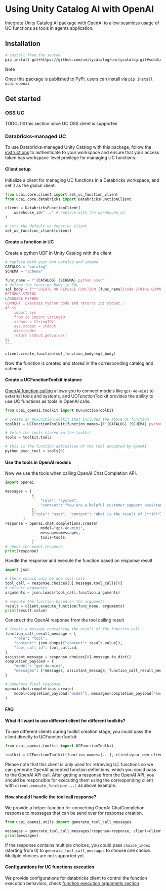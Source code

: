 # Using Unity Catalog AI with OpenAI

Integrate Unity Catalog AI package with OpenAI to allow seamless usage of UC functions as tools in agents application.

## Installation

```sh
# install from the source
pip install git+https://github.com/unitycatalog/unitycatalog.git#subdirectory=unitycatalog-ai/integrations/openai
```

> [!NOTE]
> Once this package is published to PyPI, users can install via `pip install ucai-openai`

## Get started

### OSS UC

TODO: fill this section once UC OSS client is supported

### Databricks-managed UC

To use Databricks-managed Unity Catalog with this package, follow the [instructions](https://docs.databricks.com/en/dev-tools/cli/authentication.html#authentication-for-the-databricks-cli) to authenticate to your workspace and ensure that your access token has workspace-level privilege for managing UC functions.

#### Client setup

Initialize a client for managing UC functions in a Databricks workspace, and set it as the global client.

```python
from ucai.core.client import set_uc_function_client
from ucai.core.databricks import DatabricksFunctionClient

client = DatabricksFunctionClient(
    warehouse_id="..." # replace with the warehouse_id
)

# sets the default uc function client
set_uc_function_client(client)
```

#### Create a function in UC

Create a python UDF in Unity Catalog with the client

```python
# replace with your own catalog and schema
CATALOG = "catalog"
SCHEMA = "schema"

func_name = f"{CATALOG}.{SCHEMA}.python_exec"
# define the function body in SQL
sql_body = f"""CREATE OR REPLACE FUNCTION {func_name}(code STRING COMMENT 'Python code to execute. Remember to print the final result to stdout.')
RETURNS STRING
LANGUAGE PYTHON
COMMENT 'Executes Python code and returns its stdout.'
AS $$
    import sys
    from io import StringIO
    stdout = StringIO()
    sys.stdout = stdout
    exec(code)
    return stdout.getvalue()
$$
"""

client.create_function(sql_function_body=sql_body)
```

Now the function is created and stored in the corresponding catalog and schema.

#### Create a UCFunctionToolkit instance

[OpenAI function calling](https://platform.openai.com/docs/guides/function-calling) allows you to connect models like `gpt-4o-mini` to external tools and systems, and UCFunctionToolkit provides the ability to use UC functions as tools in OpenAI calls.

```python
from ucai_openai.toolkit import UCFunctionToolkit

# create an UCFunctionToolkit that includes the above UC function
toolkit = UCFunctionToolkit(function_names=[f"{CATALOG}.{SCHEMA}.python_exec"])

# fetch the tools stored in the toolkit
tools = toolkit.tools

# this is the function definition of the tool accepted by OpenAI
python_exec_tool = tools[0]
```

#### Use the tools in OpenAI models

Now we use the tools when calling OpenAI Chat Completion API.

```python
import openai

messages = [
            {
                "role": "system",
                "content": "You are a helpful customer support assistant. Use the supplied tools to assist the user.",
            },
            {"role": "user", "content": "What is the result of 2**10?"},
        ]
response = openai.chat.completions.create(
                model="gpt-4o-mini",
                messages=messages,
                tools=tools,
            )
# check the model response
print(response)
```

Handle the response and execute the function based on response result

```python
import json

# there should only be one tool call
tool_call = response.choices[0].message.tool_calls[0]
# extract arguments
arguments = json.loads(tool_call.function.arguments)

# execute the function based on the arguments
result = client.execute_function(func_name, arguments)
print(result.value)
```

Construct the OpenAI response from the tool calling result

```python
# Create a message containing the result of the function call
function_call_result_message = {
    "role": "tool",
    "content": json.dumps({"content": result.value}),
    "tool_call_id": tool_call.id,
}
assistant_message = response.choices[0].message.to_dict()
completion_payload = {
    "model": "gpt-4o-mini",
    "messages": [*messages, assistant_message, function_call_result_message],
}

# Generate final response
openai.chat.completions.create(
    model=completion_payload["model"], messages=completion_payload["messages"]
)
```

#### FAQ

#### What if I want to use different client for different toolkits?

To use different clients during toolkit creation stage, you could pass the client directly to UCFunctionToolkit:

```python
from ucai_openai.toolkit import UCFunctionToolkit

toolkit = UCFunctionToolkit(function_names=[...], client=your_own_client)
```

Please note that this client is only used for retrieving UC functions so we can generate OpenAI accepted function definitions, which you could pass to the OpenAI API call. After getting a response from the OpenAI API, you should be responsible for executing them using the corresponding client with `client.execute_function(...)` as above example.

#### How should I handle the tool call response?

We provide a helper function for converting OpenAI ChatCompletion response to messages that can be send over for response creation.

```python
from ucai_openai.utils import generate_tool_call_messages

messages = generate_tool_call_messages(response=response, client=client)
print(messages)
```

If the response contains multiple choices, you could pass `choice_index` (starting from 0) to `generate_tool_call_messages` to choose one choice. Multiple choices are not supported yet.

#### Configurations for UC functions execution

We provide configurations for databricks client to control the function execution behaviors, check [function execution arguments section](../../README.md#function-execution-arguments-configuration).
